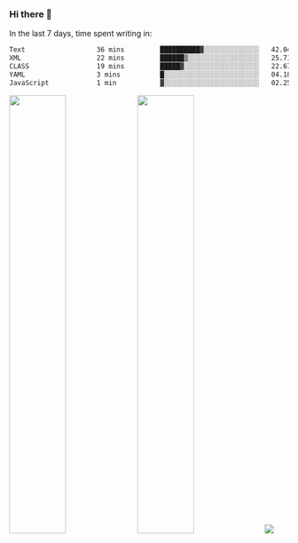 ### Hi there 👋

In the last 7 days, time spent writing in:

<!--START_SECTION:waka-->

```txt
Text                  36 mins         ██████████▓░░░░░░░░░░░░░░   42.04 %
XML                   22 mins         ██████▒░░░░░░░░░░░░░░░░░░   25.71 %
CLASS                 19 mins         █████▓░░░░░░░░░░░░░░░░░░░   22.67 %
YAML                  3 mins          █░░░░░░░░░░░░░░░░░░░░░░░░   04.18 %
JavaScript            1 min           ▓░░░░░░░░░░░░░░░░░░░░░░░░   02.25 %
```

<!--END_SECTION:waka-->

<img src="https://wakatime.com/share/@jimtje/5d0c92de-08f8-4a72-8f2f-6a9693d1e318.svg" width=45% height=45%> <img src="https://wakatime.com/share/@jimtje/501498ae-bda5-4da7-a89d-b40bcdd5556d.svg" width=45% height=45%>
![](https://hit.yhype.me/github/profile?user_id=43537315)
